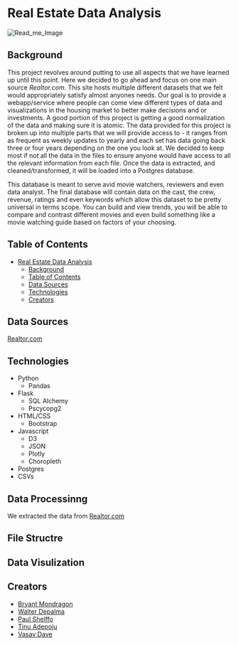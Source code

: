 # Real Estate Data Analysis

   ![Read_me_Image](https://user-images.githubusercontent.com/83404547/133019814-d4b6f0e7-d1fe-4415-b934-0046ba36d8a1.jpeg)

## Background

This project revolves around putting to use all aspects that we have learned up until this point. Here we decided to go ahead and focus on one  main source *Realtor.com*. This site hosts multiple different datasets that we felt would appropriately satisfy almost anyones needs. Our goal is to provide a webapp/service where people can come view different types of data and visualizations in the housing market to better make decisions and or investments. A good portion of this project is getting a good normalization of the data and making sure it is atomic. The data provided for this project is broken up into multiple parts that we will provide access to - it ranges from as frequent as weekly updates to yearly and each set has data going back three or four years depending on the one you look at. We decided to keep most if not all the data in the files to ensure anyone would have access to all the relevant information from each file. Once the data is extracted, and cleaned/transformed, it will be loaded into a Postgres database.

This database is meant to serve avid movie watchers, reviewers and even data analyst. The final database will contain data on the cast, the crew, revenue, ratings and even keywords which allow this dataset to be pretty universal in terms scope. You can build and view trends, you will be able to compare and contrast different movies and even build something like a movie watching guide based on factors of your choosing.

## Table of Contents

- [Real Estate Data Analysis](#real-estate-data-analysis)
  - [Background](#background)
  - [Table of Contents](#table-of-contents)
  - [Data Sources](#data-sources)
  - [Technologies](#technologies)
  - [Creators](#creators)

## Data Sources

[Realtor.com](https://www.realtor.com/research/data/)

## Technologies

- Python
   - Pandas
- Flask
   - SQL Alchemy
   - Pscycopg2
- HTML/CSS
   - Bootstrap
- Javascript
   - D3
   - JSON
   - Plotly
   - Choropleth
- Postgres
- CSVs


## Data Processinng

We extracted the data from [Realtor.com](https://www.realtor.com/research/data/)

## File Structre

## Data Visulization

## Creators

- [Bryant Mondragon](https://github.com/MondragB)
- [Walter Depalma](https://github.com/Wdepalma)
- [Paul Shelffo](https://github.com/Shelf0)
- [Tinu Adepoju](https://github.com/Tinuola-1)
- [Vasav Dave](https://github.com/vasavdave)
